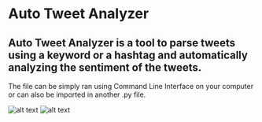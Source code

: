 # Auto Tweet Analyzer

## Auto Tweet Analyzer is a tool to parse tweets using a keyword or a hashtag and automatically analyzing the sentiment of the tweets.
The file can be simply ran using Command Line Interface on your computer or can also be imported in another .py file. 

![alt text](https://github.com/darshth/Vault-The-Code/blob/main/AutoCleaner/images/cleaner_demo1.png)
![alt text](https://github.com/darshth/Vault-The-Code/blob/main/AutoCleaner/images/cleaner_demo2.png)

